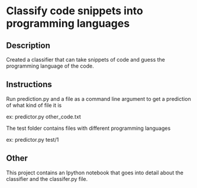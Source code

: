 # Classify code snippets into programming languages

## Description

Created a classifier that can take snippets of code and guess the programming language of the code.

## Instructions

Run prediction.py and a file as a command line argument to get a prediction of what kind of file it is

ex: predictor.py other_code.txt

The test folder contains files with different programming languages

ex: predictor.py test/1

## Other

This project contains an Ipython notebook that goes into detail about the classifier and the classifer.py file.
